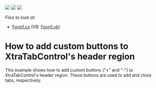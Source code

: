 <!-- default badges list -->
![](https://img.shields.io/endpoint?url=https://codecentral.devexpress.com/api/v1/VersionRange/128618850/11.1.4%2B)
[![](https://img.shields.io/badge/Open_in_DevExpress_Support_Center-FF7200?style=flat-square&logo=DevExpress&logoColor=white)](https://supportcenter.devexpress.com/ticket/details/E3116)
[![](https://img.shields.io/badge/📖_How_to_use_DevExpress_Examples-e9f6fc?style=flat-square)](https://docs.devexpress.com/GeneralInformation/403183)
<!-- default badges end -->
<!-- default file list -->
*Files to look at*:

* [Form1.cs](./CS/XtraTabControl_CustomButtons/Form1.cs) (VB: [Form1.vb](./VB/XtraTabControl_CustomButtons/Form1.vb))
<!-- default file list end -->
# How to add custom buttons to XtraTabControl's header region


<p>This example shows how to add custom buttons ("+" and "-") to XtraTabControl's header region. These buttons are used to add and close tabs, respectively.</p>

<br/>


